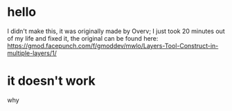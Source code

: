 # hello
I didn't make this, it was originally made by Overv; I just took 20 minutes out of my life and fixed it, the original can be found here:
https://gmod.facepunch.com/f/gmoddev/mwlo/Layers-Tool-Construct-in-multiple-layers/1/

# it doesn't work
why

